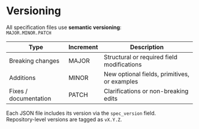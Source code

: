 # Versioning

All specification files use **semantic versioning**:  
`MAJOR.MINOR.PATCH`

| Type | Increment | Description |
|------|------------|-------------|
| Breaking changes | MAJOR | Structural or required field modifications |
| Additions | MINOR | New optional fields, primitives, or examples |
| Fixes / documentation | PATCH | Clarifications or non-breaking edits |

Each JSON file includes its version via the `spec_version` field.  
Repository-level versions are tagged as `vX.Y.Z`.
